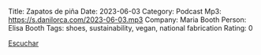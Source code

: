 Title: Zapatos de piña
Date: 2023-06-03
Category: Podcast
Mp3: https://s.danilorca.com/2023-06-03.mp3
Company: Maria Booth
Person: Elisa Booth
Tags: shoes, sustainability, vegan, national fabrication
Rating: 0

<a href="https://s.danilorca.com/2023-06-03.mp3" type="audio/mpeg">
Escuchar
</a>
